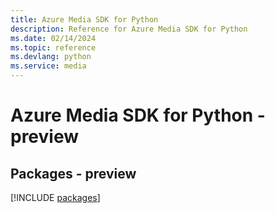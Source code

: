 ```yaml
---
title: Azure Media SDK for Python
description: Reference for Azure Media SDK for Python
ms.date: 02/14/2024
ms.topic: reference
ms.devlang: python
ms.service: media
---
```

# Azure Media SDK for Python - preview
## Packages - preview
[!INCLUDE [packages](media-index.md)]